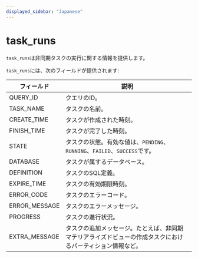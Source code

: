 ```yaml
---
displayed_sidebar: "Japanese"
---
```


# task_runs

`task_runs`は非同期タスクの実行に関する情報を提供します。

`task_runs`には、次のフィールドが提供されます:

| **フィールド** | **説明**                                                      |
| ------------- | ------------------------------------------------------------ |
| QUERY_ID      | クエリのID。                                                  |
| TASK_NAME     | タスクの名前。                                                 |
| CREATE_TIME   | タスクが作成された時刻。                                       |
| FINISH_TIME   | タスクが完了した時刻。                                         |
| STATE         | タスクの状態。有効な値は、`PENDING`、`RUNNING`、`FAILED`、`SUCCESS`です。 |
| DATABASE      | タスクが属するデータベース。                                    |
| DEFINITION    | タスクのSQL定義。                                              |
| EXPIRE_TIME   | タスクの有効期限時刻。                                          |
| ERROR_CODE    | タスクのエラーコード。                                          |
| ERROR_MESSAGE | タスクのエラーメッセージ。                                       |
| PROGRESS      | タスクの進行状況。                                              |
| EXTRA_MESSAGE | タスクの追加メッセージ。たとえば、非同期マテリアライズドビューの作成タスクにおけるパーティション情報など。 |